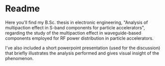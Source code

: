 # Readme
Here you'll find my B.Sc. thesis in electronic engineering, "Analysis of multipaction effect in S-band components for particle accelerators", regarding the study of the multipaction effect in waveguide-based components employed for RF power distribution in particle accelerators.

I've also included a short powerpoint presentation (used for the discussion) that briefly illustrates the analysis performed and gives visual insight of the phenomenon. 
